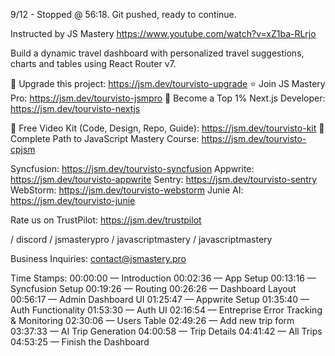 9/12 - Stopped @ 56:18. Git pushed, ready to continue.



Instructed by JS Mastery
https://www.youtube.com/watch?v=xZ1ba-RLrjo

Build a dynamic travel dashboard with personalized travel suggestions, charts and tables using React Router v7.

🚀 Upgrade this project: https://jsm.dev/tourvisto-upgrade
⭐ Join JS Mastery Pro: https://jsm.dev/tourvisto-jsmpro
💎 Become a Top 1% Next.js Developer: https://jsm.dev/tourvisto-nextjs

📁 Free Video Kit (Code, Design, Repo, Guide): https://jsm.dev/tourvisto-kit
📙 Complete Path to JavaScript Mastery Course: https://jsm.dev/tourvisto-cpjsm

Syncfusion: https://jsm.dev/tourvisto-syncfusion
Appwrite: https://jsm.dev/tourvisto-appwrite
Sentry: https://jsm.dev/tourvisto-sentry
WebStorm: https://jsm.dev/tourvisto-webstorm
Junie AI: https://jsm.dev/tourvisto-junie

Rate us on TrustPilot: https://jsm.dev/trustpilot

  / discord     / jsmasterypro     / javascriptmastery     / javascriptmastery  

Business Inquiries: contact@jsmastery.pro

Time Stamps: 
00:00:00 — Introduction
00:02:36 — App Setup
00:13:16 — Syncfusion Setup 
00:19:26 — Routing
00:26:26 — Dashboard Layout
00:56:17 — Admin Dashboard UI 
01:25:47 — Appwrite Setup
01:35:40 — Auth Functionality
01:53:30 — Auth UI
02:16:54 — Entreprise Error Tracking & Monitoring
02:30:06 — Users Table
02:49:26 — Add new trip form
03:37:33 — AI Trip Generation
04:00:58 — Trip Details
04:41:42 — All Trips
04:53:25 — Finish the Dashboard